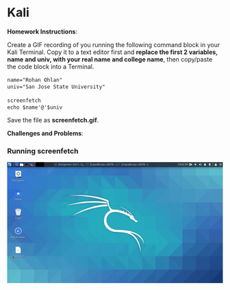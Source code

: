 # Kali

**Homework Instructions**: 

Create a GIF recording of you running the following command block in your Kali Terminal. Copy it to a text editor first and **replace the first 2 variables, name and univ, with your real name and college name**, then copy/paste the code block into a Terminal. 

```
name="Rohan Ohlan"
univ="San Jose State University"

screenfetch
echo $name'@'$univ
```

Save the file as **screenfetch.gif**.

**Challenges and Problems**: 

### Running screenfetch
<img src="screenfetch.gif" alt="Running screenfetch">
